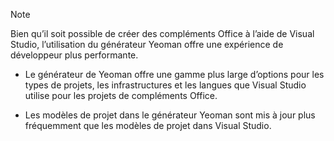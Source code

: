 > [!NOTE]
> Bien qu’il soit possible de créer des compléments Office à l’aide de Visual Studio, l’utilisation du générateur Yeoman offre une expérience de développeur plus performante.
> 
> * Le générateur de Yeoman offre une gamme plus large d’options pour les types de projets, les infrastructures et les langues que Visual Studio utilise pour les projets de compléments Office.
> 
> * Les modèles de projet dans le générateur Yeoman sont mis à jour plus fréquemment que les modèles de projet dans Visual Studio.